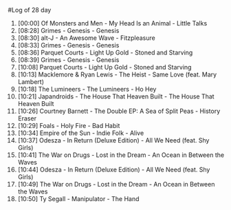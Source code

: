 #Log of 28 day

1. [00:00] Of Monsters and Men - My Head Is an Animal - Little Talks
1. [08:28] Grimes - Genesis - Genesis
1. [08:30] alt-J - An Awesome Wave - Fitzpleasure
1. [08:33] Grimes - Genesis - Genesis
1. [08:36] Parquet Courts - Light Up Gold - Stoned and Starving
1. [08:39] Grimes - Genesis - Genesis
1. [10:08] Parquet Courts - Light Up Gold - Stoned and Starving
1. [10:13] Macklemore & Ryan Lewis - The Heist - Same Love (feat. Mary Lambert)
1. [10:18] The Lumineers - The Lumineers - Ho Hey
1. [10:21] Japandroids - The House That Heaven Built - The House That Heaven Built
1. [10:26] Courtney Barnett - The Double EP: A Sea of Split Peas - History Eraser
1. [10:29] Foals - Holy Fire - Bad Habit
1. [10:34] Empire of the Sun - Indie Folk - Alive
1. [10:37] Odesza - In Return (Deluxe Edition) - All We Need (feat. Shy Girls)
1. [10:41] The War on Drugs - Lost in the Dream - An Ocean in Between the Waves
1. [10:44] Odesza - In Return (Deluxe Edition) - All We Need (feat. Shy Girls)
1. [10:49] The War on Drugs - Lost in the Dream - An Ocean in Between the Waves
1. [10:50] Ty Segall - Manipulator - The Hand
